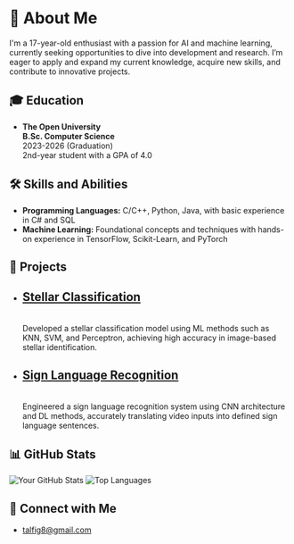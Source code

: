 # 👋 About Me
I'm a 17-year-old enthusiast with a passion for AI and machine learning, currently seeking opportunities to dive into development and research. I’m eager to apply and expand my current knowledge, acquire new skills, and contribute to innovative projects.

## 🎓 Education
- **The Open University**  
  **B.Sc. Computer Science**  
  2023-2026 (Graduation)  
  2nd-year student with a GPA of 4.0

## 🛠️ Skills and Abilities
- **Programming Languages:** C/C++, Python, Java, with basic experience in C# and SQL
- **Machine Learning:** Foundational concepts and techniques with hands-on experience in TensorFlow, Scikit-Learn, and PyTorch

## 🚀 Projects
- **<h2>[Stellar Classification](https://github.com/talfig/Stellar-Classification)</h2>**  
  Developed a stellar classification model using ML methods such as KNN, SVM, and Perceptron, achieving high accuracy in image-based stellar identification.

- **<h2>[Sign Language Recognition](https://github.com/talfig/Sign-Language)</h2>**  
  Engineered a sign language recognition system using CNN architecture and DL methods, accurately translating video inputs into defined sign language sentences.

## 📊 GitHub Stats
![Your GitHub Stats](https://github-readme-stats.vercel.app/api?username=talfig&show_icons=true&theme=radical)
![Top Languages](https://github-readme-stats.vercel.app/api/top-langs/?username=talfig&layout=compact&theme=radical)

## 🌟 Connect with Me
- [talfig8@gmail.com](mailto:talfig8@gmail.com)
